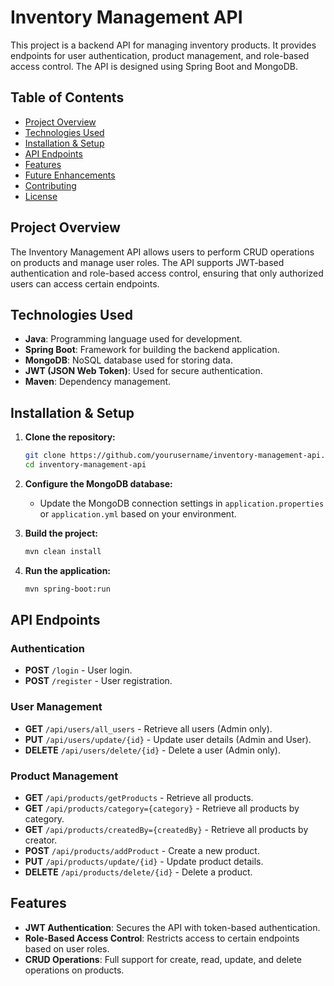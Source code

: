 # Inventory Management API

This project is a backend API for managing inventory products. It provides endpoints for user authentication, product management, and role-based access control. The API is designed using Spring Boot and MongoDB.

## Table of Contents
- [Project Overview](#project-overview)
- [Technologies Used](#technologies-used)
- [Installation & Setup](#installation--setup)
- [API Endpoints](#api-endpoints)
- [Features](#features)
- [Future Enhancements](#future-enhancements)
- [Contributing](#contributing)
- [License](#license)

## Project Overview

The Inventory Management API allows users to perform CRUD operations on products and manage user roles. The API supports JWT-based authentication and role-based access control, ensuring that only authorized users can access certain endpoints.

## Technologies Used

- **Java**: Programming language used for development.
- **Spring Boot**: Framework for building the backend application.
- **MongoDB**: NoSQL database used for storing data.
- **JWT (JSON Web Token)**: Used for secure authentication.
- **Maven**: Dependency management.

## Installation & Setup

1. **Clone the repository:**
    ```bash
    git clone https://github.com/yourusername/inventory-management-api.git
    cd inventory-management-api
    ```

2. **Configure the MongoDB database:**
    - Update the MongoDB connection settings in `application.properties` or `application.yml` based on your environment.

3. **Build the project:**
    ```bash
    mvn clean install
    ```

4. **Run the application:**
    ```bash
    mvn spring-boot:run
    ```

## API Endpoints

### Authentication
- **POST** `/login` - User login.
- **POST** `/register` - User registration.

### User Management
- **GET** `/api/users/all_users` - Retrieve all users (Admin only).
- **PUT** `/api/users/update/{id}` - Update user details (Admin and User).
- **DELETE** `/api/users/delete/{id}` - Delete a user (Admin only).

### Product Management
- **GET** `/api/products/getProducts` - Retrieve all products.
- **GET** `/api/products/category={category}` - Retrieve all products by category.
- **GET** `/api/products/createdBy={createdBy}` - Retrieve all products by creator.
- **POST** `/api/products/addProduct` - Create a new product.
- **PUT** `/api/products/update/{id}` - Update product details.
- **DELETE** `/api/products/delete/{id}` - Delete a product.

## Features

- **JWT Authentication**: Secures the API with token-based authentication.
- **Role-Based Access Control**: Restricts access to certain endpoints based on user roles.
- **CRUD Operations**: Full support for create, read, update, and delete operations on products.
